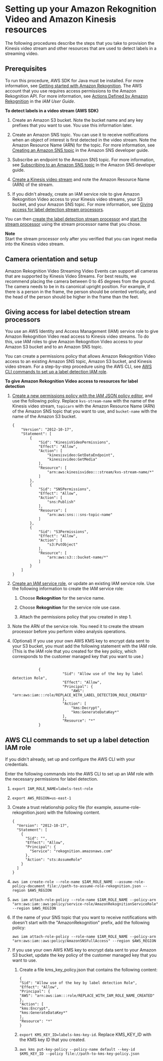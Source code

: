 # Setting up your Amazon Rekognition Video and Amazon Kinesis resources<a name="streaming-labels-setting-up"></a>

 The following procedures describe the steps that you take to provision the Kinesis video stream and other resources that are used to detect labels in a streaming video\.

## Prerequisites<a name="streaming-video-prerequisites"></a>

To run this procedure, AWS SDK for Java must be installed\. For more information, see [Getting started with Amazon Rekognition](getting-started.md)\. The AWS account that you use requires access permissions to the Amazon Rekognition API\. For more information, see [Actions Defined by Amazon Rekognition](https://docs.aws.amazon.com/IAM/latest/UserGuide/list_amazonrekognition.html#amazonrekognition-actions-as-permissions) in the *IAM User Guide*\. 

**To detect labels in a video stream \(AWS SDK\)**

1. Create an Amazon S3 bucket\. Note the bucket name and any key prefixes that you want to use\. You use this information later\.

1. Create an Amazon SNS topic\. You can use it to receive notifications when an object of interest is first detected in the video stream\. Note the Amazon Resource Name \(ARN\) for the topic\. For more information, see [Creating an Amazon SNS topic](https://docs.aws.amazon.com/sns/latest/dg/sns-create-topic.html) in the Amazon SNS developer guide\.

1. Subscribe an endpoint to the Amazon SNS topic\. For more information, see [Subscribing to an Amazon SNS topic](https://docs.aws.amazon.com/sns/latest/dg/sns-create-subscribe-endpoint-to-topic.html) in the Amazon SNS developer guide\.

1. [Create a Kinesis video stream](https://docs.aws.amazon.com/kinesisvideostreams/latest/dg/gs-createstream.html) and note the Amazon Resource Name \(ARN\) of the stream\.

1. If you didn't already, create an IAM service role to give Amazon Rekognition Video access to your Kinesis video streams, your S3 bucket, and your Amazon SNS topic\. For more information, see [Giving access for label detection stream processors](#streaming-labels-giving-access)\.

You can then [create the label detection stream processor](streaming-labels-detection.md#streaming-video-create-labels-stream-processor) and [start the stream processor](streaming-labels-detection.md#streaming-video-start-labels-stream-processor) using the stream processor name that you chose\.

**Note**  
Start the stream processor only after you verified that you can ingest media into the Kinesis video stream\. 

## Camera orientation and setup<a name="streaming-labels-camera-setup"></a>

Amazon Rekognition Video Streaming Video Events can support all cameras that are supported by Kinesis Video Streams\. For best results, we recommend placing the camera between 0 to 45 degrees from the ground\. The camera needs to be in its canonical upright position\. For example, if there is a person in the frame, the person should be oriented vertically, and the head of the person should be higher in the frame than the feet\.

## Giving access for label detection stream processors<a name="streaming-labels-giving-access"></a>

You use an AWS Identity and Access Management \(IAM\) service role to give Amazon Rekognition Video read access to Kinesis video streams\. To do this, use IAM roles to give Amazon Rekognition Video access to your Amazon S3 bucket and to an Amazon SNS topic\.

You can create a permissions policy that allows Amazon Rekognition Video access to an existing Amazon SNS topic, Amazon S3 bucket, and Kinesis video stream\. For a step\-by\-step procedure using the AWS CLI, see [AWS CLI commands to set up a label detection IAM role](#streaming-labels-giving-access-cli)\. 

**To give Amazon Rekognition Video access to resources for label detection**

1. [ Create a new permissions policy with the IAM JSON policy editor](https://docs.aws.amazon.com/IAM/latest/UserGuide/access_policies_create.html#access_policies_create-json-editor), and use the following policy\. Replace `kvs-stream-name` with the name of the Kinesis video stream, `topicarn` with the Amazon Resource Name \(ARN\) of the Amazon SNS topic that you want to use, and `bucket-name` with the name of the Amazon S3 bucket\.

   ```
   {
       "Version": "2012-10-17",
       "Statement": [
           {
               "Sid": "KinesisVideoPermissions",
               "Effect": "Allow",
               "Action": [
                   "kinesisvideo:GetDataEndpoint",
                   "kinesisvideo:GetMedia"
               ],
               "Resource": [
                   "arn:aws:kinesisvideo:::stream/kvs-stream-name/*"
               ]
           },
           {
               "Sid": "SNSPermissions",
               "Effect": "Allow",
               "Action": [
                   "sns:Publish"
               ],
               "Resource": [
                   "arn:aws:sns:::sns-topic-name"
               ]
           },
           {
               "Sid": "S3Permissions",
               "Effect": "Allow",
               "Action": [
                   "s3:PutObject"
               ],
               "Resource": [
                   "arn:aws:s3:::bucket-name/*"
               ]
           }
       ]
   }
   ```

1. [Create an IAM service role](https://docs.aws.amazon.com/IAM/latest/UserGuide/id_roles_create_for-service.html?icmpid=docs_iam_console), or update an existing IAM service role\. Use the following information to create the IAM service role:

   1. Choose **Rekognition** for the service name\.

   1. Choose **Rekognition** for the service role use case\.

   1. Attach the permissions policy that you created in step 1\.

1. Note the ARN of the service role\. You need it to create the stream processor before you perform video analysis operations\.

1. \(Optional\) If you use your own AWS KMS key to encrypt data sent to your S3 bucket, you must add the following statement with the IAM role\. \(This is the IAM role that you created for the key policy, which corresponds to the customer managed key that you want to use\.\)

   ```
       
               {
                          "Sid": "Allow use of the key by label detection Role",
                          "Effect": "Allow",
                          "Principal": {
                              "AWS": "arn:aws:iam:::role/REPLACE_WITH_LABEL_DETECTION_ROLE_CREATED"
                          },
                          "Action": [
                              "kms:Decrypt",
                              "kms:GenerateDataKey*"
                          ],
                          "Resource": "*"
               }
   ```

## AWS CLI commands to set up a label detection IAM role<a name="streaming-labels-giving-access-cli"></a>

If you didn't already, set up and configure the AWS CLI with your credentials\.

Enter the following commands into the AWS CLI to set up an IAM role with the necessary permissions for label detection\.

1. `export IAM_ROLE_NAME=labels-test-role`

1. `export AWS_REGION=us-east-1`

1. Create a trust relationship policy file \(for example, assume\-role\-rekognition\.json\) with the following content\.

   ```
   {
     "Version": "2012-10-17",
     "Statement": [
       {
         "Sid": "",
         "Effect": "Allow",
         "Principal": {
           "Service": "rekognition.amazonaws.com"
         },
         "Action": "sts:AssumeRole"
       }
     ]
   }
   ```

1. `aws iam create-role --role-name $IAM_ROLE_NAME --assume-role-policy-document file://path-to-assume-role-rekognition.json --region $AWS_REGION`

1. `aws iam attach-role-policy --role-name $IAM_ROLE_NAME --policy-arn "arn:aws:iam::aws:policy/service-role/AmazonRekognitionServiceRole" --region $AWS_REGION`

1. If the name of your SNS topic that you want to receive notifications with doesn't start with the "AmazonRekognition" prefix, add the following policy:

   `aws iam attach-role-policy --role-name $IAM_ROLE_NAME --policy-arn "arn:aws:iam::aws:policy/AmazonSNSFullAccess" --region $AWS_REGION`

1. If you use your own AWS KMS key to encrypt data sent to your Amazon S3 bucket, update the key policy of the customer managed key that you want to use\.

   1. Create a file kms\_key\_policy\.json that contains the following content:

      ```
      {
      "Sid": "Allow use of the key by label detection Role",
      "Effect": "Allow",
      "Principal": {
      "AWS": "arn:aws:iam:::role/REPLACE_WITH_IAM_ROLE_NAME_CREATED"
      },
      "Action": [
      "kms:Encrypt",
      "kms:GenerateDataKey*"
      ],
      "Resource": "*"
      }
      ```

   1. `export KMS_KEY_ID=labels-kms-key-id`\. Replace KMS\_KEY\_ID with the KMS key ID that you created\.

   1. `aws kms put-key-policy --policy-name default --key-id $KMS_KEY_ID --policy file://path-to-kms-key-policy.json`